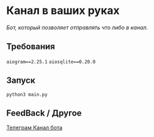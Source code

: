 # Канал в ваших руках
*Бот, который позволяет отправлять что либо в канал.*

## Требования
`aiogram==2.25.1`
`aiosqlite==0.20.0`

## Запуск
`python3 main.py`

## FeedBack / Другое
<a href="https://t.me/channelinyourhands">Телеграм Канал бота</a>
